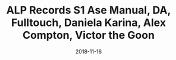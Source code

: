 ---
title: ALP Records   S1 Ase Manual, DA, Fulltouch, Daniela Karina, Alex Compton, Victor the Goon
date: 2018-11-16
---